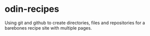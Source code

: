 # odin-recipes

Using git and github to create directories, files and repositories for a barebones recipe site with multiple pages.
